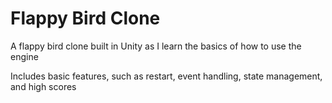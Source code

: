 # Flappy Bird Clone
A flappy bird clone built in Unity as I learn the basics of how to use the engine

Includes basic features, such as restart, event handling, state management, and high scores
